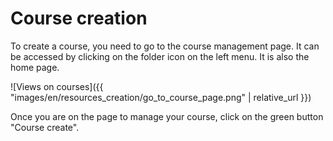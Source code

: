 # Course creation

To create a course, you need to go to the course management page. It can be accessed by clicking on the folder icon on the left menu. It is also the home page.

![Views on courses]({{ "images/en/resources_creation/go_to_course_page.png" | relative_url }})

Once you are on the page to manage your course, click on the green button "Course create".

